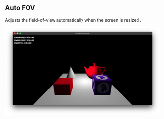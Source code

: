 ## Auto FOV

Adjusts the field-of-view automatically when the screen is resized .

![Fly Camera example screenshot](./screenshot.png)

